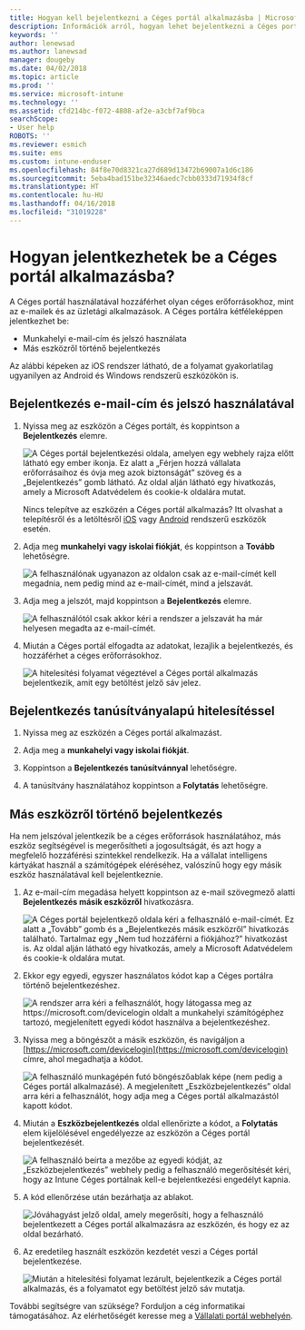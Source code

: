 ```yaml
---
title: Hogyan kell bejelentkezni a Céges portál alkalmazásba | Microsoft Docs
description: Információk arról, hogyan lehet bejelentkezni a Céges portál alkalmazásba különféle platformokon.
keywords: ''
author: lenewsad
ms.author: lanewsad
manager: dougeby
ms.date: 04/02/2018
ms.topic: article
ms.prod: ''
ms.service: microsoft-intune
ms.technology: ''
ms.assetid: cfd214bc-f072-4808-af2e-a3cbf7af9bca
searchScope:
- User help
ROBOTS: ''
ms.reviewer: esmich
ms.suite: ems
ms.custom: intune-enduser
ms.openlocfilehash: 84f8e70d8321ca27d689d13472b69007a1d6c186
ms.sourcegitcommit: 5eba4bad151be32346aedc7cbb0333d71934f8cf
ms.translationtype: HT
ms.contentlocale: hu-HU
ms.lasthandoff: 04/16/2018
ms.locfileid: "31019228"
---
```

# <a name="how-do-i-sign-in-to-the-company-portal-app---user-story-1132123--"></a>Hogyan jelentkezhetek be a Céges portál alkalmazásba? <!--User Story 1132123-->

A Céges portál használatával hozzáférhet olyan céges erőforrásokhoz, mint az e-mailek és az üzletági alkalmazások. A Céges portálra kétféleképpen jelentkezhet be:

* Munkahelyi e-mail-cím és jelszó használata
* Más eszközről történő bejelentkezés

Az alábbi képeken az iOS rendszer látható, de a folyamat gyakorlatilag ugyanilyen az Android és Windows rendszerű eszközökön is.

## <a name="signing-in-with-your-email-address-and-password"></a>Bejelentkezés e-mail-cím és jelszó használatával

1. Nyissa meg az eszközön a Céges portált, és koppintson a **Bejelentkezés** elemre.

   ![A Céges portál bejelentkezési oldala, amelyen egy webhely rajza előtt látható egy ember ikonja. Ez alatt a „Férjen hozzá vállalata erőforrásaihoz és óvja meg azok biztonságát” szöveg és a „Bejelentkezés” gomb látható. Az oldal alján látható egy hivatkozás, amely a Microsoft Adatvédelem és cookie-k oldalára mutat.](/intune-user-help/media/cp_ios_aad_signin_after_1804_001.png)

   Nincs telepítve az eszközén a Céges portál alkalmazás? Itt olvashat a telepítésről és a letöltésről [iOS](install-and-sign-in-to-the-intune-company-portal-app-ios.md) vagy [Android](install-the-company-portal-app-android.md) rendszerű eszközök esetén.

2. Adja meg **munkahelyi vagy iskolai fiókját**, és koppintson a **Tovább** lehetőségre.

   ![A felhasználónak ugyanazon az oldalon csak az e-mail-címét kell megadnia, nem pedig mind az e-mail-címét, mind a jelszavát.](/intune-user-help/media/cp_ios_aad_signin_after_1804_002.png)

3. Adja meg a jelszót, majd koppintson a **Bejelentkezés** elemre.

   ![A felhasználótól csak akkor kéri a rendszer a jelszavát ha már helyesen megadta az e-mail-címét.](/intune-user-help/media/cp_ios_aad_signin_after_1804_003.png)

4. Miután a Céges portál elfogadta az adatokat, lezajlik a bejelentkezés, és hozzáférhet a céges erőforrásokhoz.   

   ![A hitelesítési folyamat végeztével a Céges portál alkalmazás bejelentkezik, amit egy betöltést jelző sáv jelez.](/intune-user-help/media/cp_ios_aad_signin_after_1804_004.png)

## <a name="signing-in-with-certificate-based-authentication"></a>Bejelentkezés tanúsítványalapú hitelesítéssel

1.  Nyissa meg az eszközén a Céges portál alkalmazást.

2.  Adja meg a **munkahelyi vagy iskolai fiókját**.

3.  Koppintson a **Bejelentkezés tanúsítvánnyal** lehetőségre.

4.  A tanúsítvány használatához koppintson a **Folytatás** lehetőségre.

## <a name="signing-in-from-another-device"></a>Más eszközről történő bejelentkezés

Ha nem jelszóval jelentkezik be a céges erőforrások használatához, más eszköz segítségével is megerősítheti a jogosultságát, és azt hogy a megfelelő hozzáférési szintekkel rendelkezik. Ha a vállalat intelligens kártyákat használ a számítógépek eléréséhez, valószínű hogy egy másik eszköz használatával kell bejelentkeznie.

1. Az e-mail-cím megadása helyett koppintson az e-mail szövegmező alatti **Bejelentkezés másik eszközről** hivatkozásra.

   ![A Céges portál bejelentkező oldala kéri a felhasználó e-mail-címét.  Ez alatt a „Tovább” gomb és a „Bejelentkezés másik eszközről” hivatkozás található. Tartalmaz egy „Nem tud hozzáférni a fiókjához?” hivatkozást is. Az oldal alján látható egy hivatkozás, amely a Microsoft Adatvédelem és cookie-k oldalára mutat.](/intune-user-help/media/cp_ios_aad_signin_after_1804_005.png)

2. Ekkor egy egyedi, egyszer használatos kódot kap a Céges portálra történő bejelentkezéshez.

   ![A rendszer arra kéri a felhasználót, hogy látogassa meg az https://microsoft.com/devicelogin oldalt a munkahelyi számítógéphez tartozó, megjelenített egyedi kódot használva a bejelentkezéshez.](/intune-user-help/media/cp_ios_aad_signin_after_1804_006.png)

3. Nyissa meg a böngészőt a másik eszközön, és navigáljon a [https://microsoft.com/devicelogin](https://microsoft.com/devicelogin) címre, ahol megadhatja a kódot.

   ![A felhasználó munkagépén futó böngészőablak képe (nem pedig a Céges portál alkalmazásé). A megjelenített „Eszközbejelentkezés” oldal arra kéri a felhasználót, hogy adja meg a Céges portál alkalmazástól kapott kódot.](/intune/media/cp_ios_aad_signin_from_another_device_after_1704_004.png)

4. Miután a **Eszközbejelentkezés** oldal ellenőrizte a kódot, a __Folytatás__ elem kijelölésével engedélyezze az eszközön a Céges portál bejelentkezését.

   ![A felhasználó beírta a mezőbe az egyedi kódját, az „Eszközbejelentkezés” webhely pedig a felhasználó megerősítését kéri, hogy az Intune Céges portálnak kell-e bejelentkezési engedélyt kapnia.](/intune/media/cp_ios_aad_signin_from_another_device_after_1704_005.png)

5. A kód ellenőrzése után bezárhatja az ablakot.

   ![Jóváhagyást jelző oldal, amely megerősíti, hogy a felhasználó bejelentkezett a Céges portál alkalmazásra az eszközén, és hogy ez az oldal bezárható.](/intune/media/cp_ios_aad_signin_from_another_device_after_1704_006.png)

6. Az eredetileg használt eszközön kezdetét veszi a Céges portál bejelentkezése.

   ![Miután a hitelesítési folyamat lezárult, bejelentkezik a Céges portál alkalmazás, és a folyamatot egy betöltést jelző sáv mutatja.](/intune-user-help/media/cp_ios_aad_signin_after_1804_007.png)

További segítségre van szüksége? Forduljon a cég informatikai támogatásához. Az elérhetőségét keresse meg a [Vállalati portál webhelyén](https://portal.manage.microsoft.com#HelpDeskDialog).
